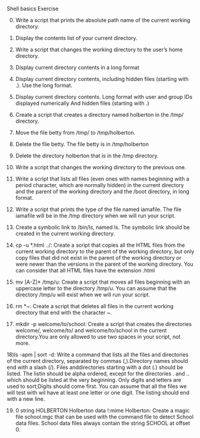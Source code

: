 Shell basics Exercise
 
0) Write a script that prints the absolute path name of the current working directory.

1) Display the contents list of your current directory.

2) Write a script that changes the working directory to the user’s home directory.

3) Display current directory contents in a long format

4) Display current directory contents, including hidden files (starting with .). Use the long format. 

5) Display current directory contents. Long format with user and group IDs displayed numerically And hidden files (starting with .) 

6) Create a script that creates a directory named holberton in the /tmp/ directory. 

7) Move the file betty from /tmp/ to /tmp/holberton. 

8) Delete the file betty. The file betty is in /tmp/holberton 

9) Delete the directory holberton that is in the /tmp directory. 

10) Write a script that changes the working directory to the previous one. 

11) Write a script that lists all files (even ones with names beginning with a period character, which are normally hidden) in the current directory and the parent of the working directory and the /boot directory, in long format. 

12) Write a script that prints the type of the file named iamafile. The file iamafile will be in the /tmp directory when we will run your script.

13) Create a symbolic link to /bin/ls, named ls. The symbolic link should be created in the current working directory. 

14) cp -u *.html ../: Create a script that copies all the HTML files from the current working directory to the parent of the working directory, but only copy files that did not exist in the parent of the working directory or were newer than the versions in the parent of the working directory. You can consider that all HTML files have the extension .html 

15) mv [A-Z]* /tmp/u: Create a script that moves all files beginning with an uppercase letter to the directory /tmp/u. You can assume that the directory /tmp/u will exist when we will run your script.
 
16) rm *~: Create a script that deletes all files in the current working directory that end with the character ~.

17) mkdir -p welcome/to/school: Create a script that creates the directories welcome/, welcome/to/ and welcome/to/school in the current directory.You are only allowed to use two spaces in your script, not more.
 
18)ls -apm | sort -d: Write a command that lists all the files and directories of the current directory, separated by commas (,).Directory names should end with a slash (/). Files anddirectories starting with a dot (.) should be listed. The listin should be alpha ordered, except for the directories . and .. which should be listed at the very beginning. Only digits and letters are used to sort;Digits should come first. You can assume that all the files we will test with wil have at least one letter or one digit. The listing should end with a new line.

19) 0 string HOLBERTON Holberton data
!:mime Holberton: Create a magic file school.mgc that can be used with the command file to detect School data files. School data files always contain the string SCHOOL at offset 0. 
